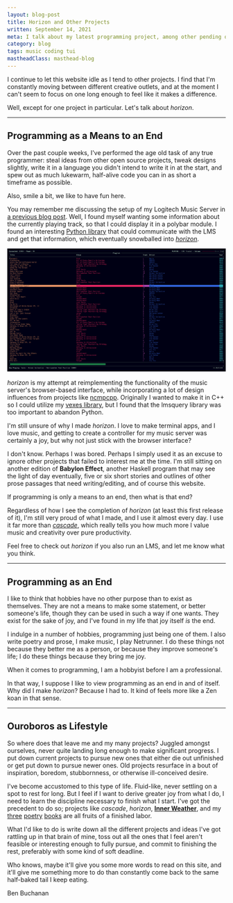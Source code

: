 ```yaml
---
layout: blog-post
title: Horizon and Other Projects
written: September 14, 2021
meta: I talk about my latest programming project, among other pending ones.
category: blog
tags: music coding tui
mastheadClass: masthead-blog
---
```


I continue to let this website idle as I tend to other projects. I find that I'm
constantly moving between different creative outlets, and at the moment I can't
seem to focus on one long enough to feel like it makes a difference.

Well, except for one project in particular. Let's talk about _horizon_.

<hr>

## Programming as a Means to an End

Over the past couple weeks, I've performed the age old task of any true
programmer: steal ideas from other open source projects, tweak designs slightly,
write it in a language you didn't intend to write it in at the start, and spew
out as much lukewarm, half-alive code you can in as short a timeframe as
possible.

Also, smile a bit, we like to have fun here.

You may remember me discussing the setup of my Logitech Music Server in [a
previous blog
post](https://lexicachromatica.xyz/blog/2021/01/02/Running-Your-Own-Music-Server/).
Well, I found myself wanting some information about the currently playing track,
so that I could display it in a polybar module. I found an interesting [Python
library](https://github.com/roberteinhaus/lmsquery) that could communicate with
the LMS and get that information, which eventually snowballed into
[_horizon_](https://github.com/Nynergy/horizon).

![Showcase of horizon](/img/horizon.jpg)

_horizon_ is my attempt at reimplementing the functionality of the music
server's browser-based interface, while incorporating a lot of design influences
from projects like [ncmpcpp](https://github.com/ncmpcpp/ncmpcpp). Originally I
wanted to make it in C++ so I could utilize my [vexes
library](https://github.com/Nynergy/vexes), but I found that the lmsquery
library was too important to abandon Python.

I'm still unsure of why I made _horizon_. I love to make terminal apps, and I
love music, and getting to create a controller for my music server was certainly
a joy, but why not just stick with the browser interface?

I don't know. Perhaps I was bored. Perhaps I simply used it as an excuse to
ignore other projects that failed to interest me at the time. I'm still sitting
on another edition of __Babylon Effect__, another Haskell program that may see
the light of day eventually, five or six short stories and outlines of other
prose passages that need writing/editing, and of course this website.

If programming is only a means to an end, then what is that end?

Regardless of how I see the completion of _horizon_ (at least this first release
of it), I'm still very proud of what I made, and I use it almost every day. I
use it far more than [_cascade_](https://github.com/Nynergy/cascade), which
really tells you how much more I value music and creativity over pure
productivity.

Feel free to check out _horizon_ if you also run an LMS, and let me know what
you think.

<hr>

## Programming as an End

I like to think that hobbies have no other purpose than to exist as themselves.
They are not a means to make some statement, or better someone's life, though
they can be used in such a way if one wants. They exist for the sake of joy, and
I've found in my life that joy itself _is_ the end.

I indulge in a number of hobbies, programming just being one of them. I also
write poetry and prose, I make music, I play Netrunner. I do these things not
because they better me as a person, or because they improve someone's life; I do
these things because they bring me joy.

When it comes to programming, I am a hobbyist before I am a professional.

In that way, I suppose I like to view programming as an end in and of itself.
Why did I make _horizon_? Because I had to. It kind of feels more like a Zen
koan in that sense.

<hr>

## Ouroboros as Lifestyle

So where does that leave me and my many projects? Juggled amongst ourselves,
never quite landing long enough to make significant progress. I put down current
projects to pursue new ones that either die out unfinished or get put down to
pursue newer ones. Old projects resurface in a bout of inspiration, boredom,
stubbornness, or otherwise ill-conceived desire.

I've become accustomed to this type of life. Fluid-like, never settling on a
spot to rest for long. But I feel if I want to derive greater joy from what I
do, I need to learn the discipline necessary to finish what I start. I've got
the precedent to do so; projects like _cascade_, _horizon_, [__Inner
Weather__](https://benbuchanan.bandcamp.com), and my
[three](https://www.amazon.com/Babylon-Effect-Ben-Buchanan/dp/1099453062)
[poetry](https://www.amazon.com/Another-Flow-Ben-Buchanan/dp/B089M2HZ9S)
[books](https://www.amazon.com/Drift-Illogical-Ben-Buchanan/dp/B092PG42QL) are
all fruits of a finished labor.

What I'd like to do is write down all the different projects and ideas I've got
rattling up in that brain of mine, toss out all the ones that I feel aren't
feasible or interesting enough to fully pursue, and commit to finishing the
rest, preferably with some kind of soft deadline.

Who knows, maybe it'll give you some more words to read on this site, and it'll
give me something more to do than constantly come back to the same half-baked
tail I keep eating.

<div class="attrib">
Ben Buchanan
</div>
